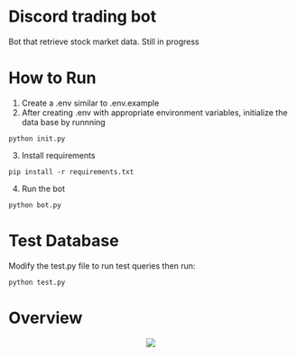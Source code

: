 # Discord trading bot
Bot that retrieve stock market data. Still in progress

# How to Run 
1. Create a .env similar to .env.example
2. After creating .env with appropriate environment variables, initialize the data base by runnning 
   
```
python init.py
```

3. Install requirements
   
```
pip install -r requirements.txt
```

4. Run the bot
   
```
python bot.py
```

# Test Database
Modify the test.py file to run test queries then run:

```
python test.py
```

# Overview
<p align="center">
    <img src="https://firebasestorage.googleapis.com/v0/b/chatapp-be9bd.appspot.com/o/stock.png?alt=media&token=ebce892a-9b0a-4537-a1f0-ec0fe6dd9dbe"/>
</p>